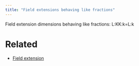 ```yaml
---
title: "Field extensions behaving like fractions"
---
```


      

Field extension dimensions behaving like fractions: L:K[](<>)K:k[](<>)=L:k[](<>)

# Related
- [Field extension](<notes/ntpy/Definitions/Algebraic Number Theory/Field Theory/Field extension.md>)
